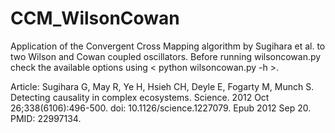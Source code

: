 # CCM_WilsonCowan
Application of the Convergent Cross Mapping algorithm by Sugihara et al. to two Wilson and Cowan coupled oscillators. Before running wilsoncowan.py check the available options using < python wilsoncowan.py -h >.

Article:
Sugihara G, May R, Ye H, Hsieh CH, Deyle E, Fogarty M, Munch S. Detecting causality in complex ecosystems. Science. 2012 Oct 26;338(6106):496-500. doi: 10.1126/science.1227079. Epub 2012 Sep 20. PMID: 22997134.
